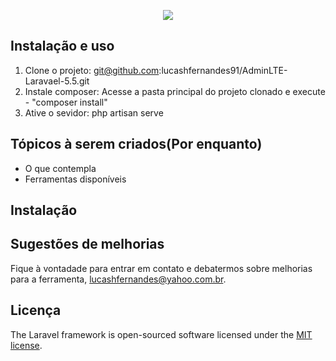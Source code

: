 <p align="center"><img src="https://laravel.com/assets/img/components/logo-laravel.svg"></p>

## Instalação e uso
1. Clone o projeto: git@github.com:lucashfernandes91/AdminLTE-Laravael-5.5.git
2. Instale composer: Acesse a pasta principal do projeto clonado e execute - "composer install"
3. Ative o sevidor: php artisan serve 

## Tópicos à serem criados(Por enquanto)
- O que contempla
- Ferramentas disponíveis


## Instalação



## Sugestões de melhorias

Fique à vontadade para entrar em contato e debatermos sobre melhorias para a ferramenta, [lucashfernandes@yahoo.com.br](mailto:lucashfernandes@yahoo.com.br).

## Licença

The Laravel framework is open-sourced software licensed under the [MIT license](https://opensource.org/licenses/MIT).

